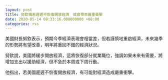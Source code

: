```yaml
---
layout: post
title: 努欽稱若遲遲不恢復開放經濟　或會帶來嚴重衝擊
date: 2020-05-14 08:33:16.000000000 +08:00
categories: rss
---
```


美國財長努欽表示，預期今季經濟表現會相當差，但若謹慎地重啟經濟，未來幾季的形勢將有望改善，明年將重回不錯的經濟狀況。

努欽說，美國將緩步開放經濟，這將恢復部分就業職位，強調如果未來有需要，將增加支出以援助經濟，但不急於本周或下周行動。

他指出，若美國遲遲不恢復開放經濟，有可能對經濟造成嚴重衝擊。
